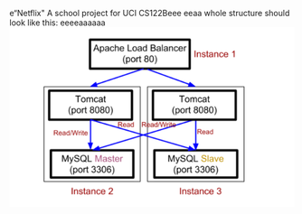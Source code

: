 e“Netflix"
A school project for UCI CS122Beee
eeaa
whole structure should look like this:
eeeeaaaaaa
![image](https://github.com/cxk123/-Netflix-CS122B/blob/master/images/struture.PNG)
